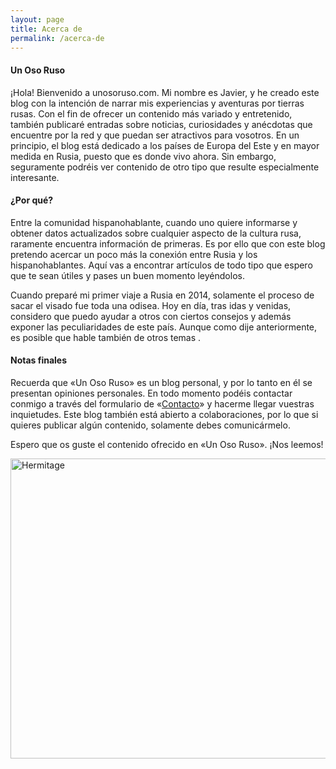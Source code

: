 ```yaml
---
layout: page
title: Acerca de
permalink: /acerca-de
---
```


#### Un Oso Ruso

¡Hola! Bienvenido a unosoruso.com. Mi nombre es Javier, y he creado este blog con la intención de narrar mis experiencias y aventuras por tierras rusas. Con el fin de ofrecer un contenido más variado y entretenido, también publicaré entradas sobre noticias, curiosidades y anécdotas que encuentre por la red y que puedan ser atractivos para vosotros. En un principio, el blog está dedicado a los países de Europa del Este y en mayor medida en Rusia, puesto que es donde vivo ahora. Sin embargo, seguramente podréis ver contenido de otro tipo que resulte especialmente interesante.

#### ¿Por qué?

Entre la comunidad hispanohablante, cuando uno quiere informarse y obtener datos actualizados sobre cualquier aspecto de la cultura rusa, raramente encuentra información de primeras. Es por ello que con este blog pretendo acercar un poco más la conexión entre Rusia y los hispanohablantes. Aquí vas a encontrar artículos de todo tipo que espero que te sean útiles y pases un buen momento leyéndolos.

Cuando preparé mi primer viaje a Rusia en 2014, solamente el proceso de sacar el visado fue toda una odisea. Hoy en día, tras idas y venidas, considero que puedo ayudar a otros con ciertos consejos y además exponer las peculiaridades de este país. Aunque como dije anteriormente, es posible que hable también de otros temas .

#### Notas finales

Recuerda que «Un Oso Ruso» es un blog personal, y por lo tanto en él se presentan opiniones personales. En todo momento podéis contactar conmigo a través del formulario de «[Contacto](http://unosoruso.com/contacto/)» y hacerme llegar vuestras inquietudes. Este blog también está abierto a colaboraciones, por lo que si quieres publicar algún contenido, solamente debes comunicármelo.

Espero que os guste el contenido ofrecido en «Un Oso Ruso». ¡Nos leemos!

[<img loading="lazy" class="aligncenter wp-image-27 size-large" src="http://unosoruso.com/wp-content/uploads/2016/10/Image00001-1024x768.jpg" alt="Hermitage" width="640" height="480" srcset="https://www.unosoruso.com/wp-content/uploads/2016/10/Image00001-1024x768.jpg 1024w, https://www.unosoruso.com/wp-content/uploads/2016/10/Image00001-300x225.jpg 300w, https://www.unosoruso.com/wp-content/uploads/2016/10/Image00001-768x576.jpg 768w, https://www.unosoruso.com/wp-content/uploads/2016/10/Image00001-750x563.jpg 750w" sizes="(max-width: 640px) 100vw, 640px" />](http://unosoruso.com/wp-content/uploads/2016/10/Image00001.jpg)
